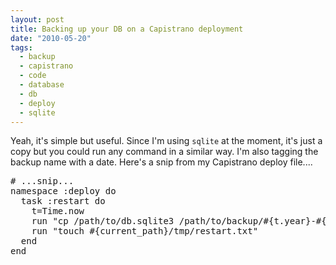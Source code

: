 ```yaml
---
layout: post
title: Backing up your DB on a Capistrano deployment
date: "2010-05-20"
tags:
  - backup
  - capistrano
  - code
  - database
  - db
  - deploy
  - sqlite
---
```


Yeah, it's simple but useful. Since I'm using <code>sqlite</code> at the moment, it's just a copy but you could run any command in a similar way. I'm also tagging the backup name with a date. Here's a snip from my Capistrano deploy file....

<pre lang='ruby'>
# ...snip...
namespace :deploy do
  task :restart do
    t=Time.now
    run "cp /path/to/db.sqlite3 /path/to/backup/#{t.year}-#{t.month}-#{t.day}_#{t.hour}:#{t.min}:#{t.sec}_db.sqlite3"
    run "touch #{current_path}/tmp/restart.txt" 
  end
end

</pre>
